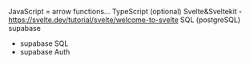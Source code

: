 JavaScript = arrow functions...
TypeScript (optional)
Svelte&Sveltekit - https://svelte.dev/tutorial/svelte/welcome-to-svelte
SQL (postgreSQL)
supabase
- supabase SQL
- supabase Auth
